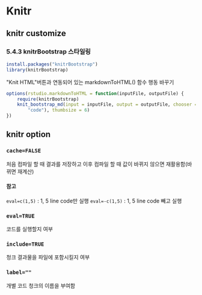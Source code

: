 Knitr
====================================================

knitr customize
----------------------------------------------------

### 5.4.3 knitrBootstrap 스타일링


```r
install.packages("knitrBootstrap")
library(knitrBootstrap)
```


"Knit HTML"버튼과 연동되어 있는  markdownToHTML() 함수 행동 바꾸기

```r
options(rstudio.markdownToHTML = function(inputFile, outputFile) {
    require(knitrBootstrap)
    knit_bootstrap_md(input = inputFile, output = outputFile, chooser = c("boot", 
        "code"), thumbsize = 6)
})
```


knitr option
----------------------------------------------------

### `cache=FALSE`

처음 컴파일 할 때 결과를 저장하고 이후 컴파일 할 때 값이 바뀌지 않으면 재활용함(바뀌면 재계산)

#### 참고

`eval=c(1,5)` : 1, 5 line code만 실행
`eval=-c(1,5)` : 1, 5 line code 빼고 실행

### `eval=TRUE`

코드를 실행할지 여부

### `include=TRUE`

청크 결과물을 파일에 포함시킬지 여부

### `label=""`

개별 코드 청크의 이름을 부여함



